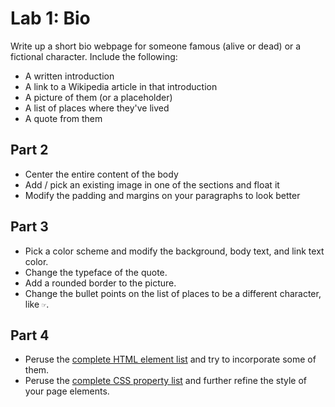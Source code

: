 # Lab 1: Bio

Write up a short bio webpage for someone famous (alive or dead) or a fictional character.
Include the following:

* A written introduction
* A link to a Wikipedia article in that introduction
* A picture of them (or a placeholder)
* A list of places where they've lived
* A quote from them

## Part 2

* Center the entire content of the body
* Add / pick an existing image in one of the sections and float it
* Modify the padding and margins on your paragraphs to look better


## Part 3


*   Pick a color scheme and modify the background, body text, and link text color.
*   Change the typeface of the quote.
*   Add a rounded border to the picture.
*   Change the bullet points on the list of places to be a different character, like `☞`.

## Part 4

* Peruse the [complete HTML element list](https://developer.mozilla.org/en-US/docs/Web/HTML/Element) and try to incorporate some of them.
* Peruse the [complete CSS property list](https://developer.mozilla.org/en-US/docs/Web/CSS/Reference) and further refine the style of your page elements.
